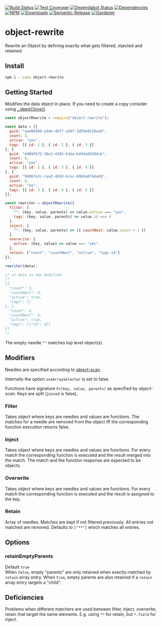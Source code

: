 [![Build Status](https://circleci.com/gh/blackflux/object-rewrite.png?style=shield)](https://circleci.com/gh/blackflux/object-rewrite)
[![Test Coverage](https://img.shields.io/coveralls/blackflux/object-rewrite/master.svg)](https://coveralls.io/github/blackflux/object-rewrite?branch=master)
[![Dependabot Status](https://api.dependabot.com/badges/status?host=github&repo=blackflux/object-rewrite)](https://dependabot.com)
[![Dependencies](https://david-dm.org/blackflux/object-rewrite/status.svg)](https://david-dm.org/blackflux/object-rewrite)
[![NPM](https://img.shields.io/npm/v/object-rewrite.svg)](https://www.npmjs.com/package/object-rewrite)
[![Downloads](https://img.shields.io/npm/dt/object-rewrite.svg)](https://www.npmjs.com/package/object-rewrite)
[![Semantic-Release](https://github.com/blackflux/js-gardener/blob/master/assets/icons/semver.svg)](https://github.com/semantic-release/semantic-release)
[![Gardener](https://github.com/blackflux/js-gardener/blob/master/assets/badge.svg)](https://github.com/blackflux/js-gardener)

# object-rewrite

Rewrite an Object by defining exactly what gets filtered, injected and retained.

## Install

```bash
npm i --save object-rewrite
```

## Getting Started

Modifies the data object in place. If you need to create a copy consider using [_.deepClone()](https://lodash.com/docs/#cloneDeep).

<!-- eslint-disable-next-line import/no-unresolved -->
```js
const objectRewrite = require("object-rewrite");

const data = [{
  guid: "aad8b948-a3de-4bff-a50f-3d59e9510aa9",
  count: 3,
  active: "yes",
  tags: [{ id: 1 }, { id: 2 }, { id: 3 }]
}, {
  guid: "4409fb72-36e3-4385-b3da-b4944d028dcb",
  count: 4,
  active: "yes",
  tags: [{ id: 2 }, { id: 3 }, { id: 4 }]
}, {
  guid: "96067a3c-caa2-4018-bcec-6969a874dad9",
  count: 5,
  active: "no",
  tags: [{ id: 3 }, { id: 4 }, { id: 5 }]
}];

const rewriter = objectRewrite({
  filter: {
    "": (key, value, parents) => value.active === "yes",
    tags: (key, value, parents) => value.id === 4
  },
  inject: {
    "": (key, value, parents) => ({ countNext: value.count + 1 })
  },
  overwrite: {
    active: (key, value) => value === "yes"
  },
  retain: ["count", "countNext", "active", "tags.id"]
});

rewriter(data);

// => data is now modified
/*
[{
  "count": 3,
  "countNext": 4,
  "active": true,
  "tags": []
}, {
  "count": 4,
  "countNext": 5,
  "active": true,
  "tags": [{"id": 4}]
}]
*/
```

The empty needle `""` matches top level object(s).  

## Modifiers

Needles are specified according to [object-scan](https://github.com/blackflux/object-scan).

Internally the option `useArraySelector` is set to false.

Functions have signature `Fn(key, value, parents)` as specified by *object-scan*. Keys are split (`joined` is false),

### Filter

Takes object where keys are needles and values are functions. The matches for a needle are removed from the object iff the corresponding function execution returns false.

### Inject

Takes object where keys are needles and values are functions. For every match the corresponding function is executed and the result merged into the match. The match and the function response are expected to be objects.

### Overwrite

Takes object where keys are needles and values are functions. For every match the corresponding function is executed and the result is assigned to the key.

### Retain

Array of needles. Matches are kept if not filtered previously. All entries not matched are removed. Defaults to `["**"]` which matches all entries.

## Options

### retainEmptyParents

Default `true`<br>
When `false`, empty "parents" are only retained when exactly matched by `retain` array entry. When `true`, empty parents are also retained if a `retain` array entry targets a "child".

## Deficiencies

Problems when different matchers are used between filter, inject, overwrite, retain that target the same elements.
E.g. using `**` for retain, but `*.field` for inject.
